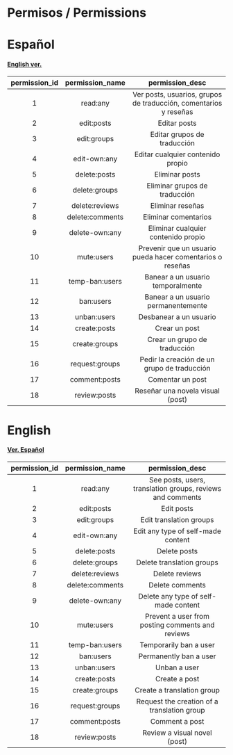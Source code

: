# Permisos / Permissions

# Español

#### [English ver.](#English)

| permission_id | permission_name |                         permission_desc                          |
| :-----------: | :-------------: | :--------------------------------------------------------------: |
|       1       |    read:any     | Ver posts, usuarios, grupos de traducción, comentarios y reseñas |
|       2       |   edit:posts    |                           Editar posts                           |
|       3       |   edit:groups   |                   Editar grupos de traducción                    |
|       4       |  edit-own:any   |                Editar cualquier contenido propio                 |
|       5       |  delete:posts   |                          Eliminar posts                          |
|       6       |  delete:groups  |                  Eliminar grupos de traducción                   |
|       7       | delete:reviews  |                         Eliminar reseñas                         |
|       8       | delete:comments |                       Eliminar comentarios                       |
|       9       | delete-own:any  |               Eliminar cualquier contenido propio                |
|      10       |   mute:users    |    Prevenir que un usuario pueda hacer comentarios o reseñas     |
|      11       | temp-ban:users  |                Banear a un usuario temporalmente                 |
|      12       |    ban:users    |               Banear a un usuario permanentemente                |
|      13       |   unban:users   |                      Desbanear a un usuario                      |
|      14       |  create:posts   |                          Crear un post                           |
|      15       |  create:groups  |                   Crear un grupo de traducción                   |
|      16       | request:groups  |           Pedir la creación de un grupo de traducción            |
|      17       |  comment:posts  |                         Comentar un post                         |
|      18       |  review:posts   |                 Reseñar una novela visual (post)                 |

# English

#### [Ver. Español](#Español)

| permission_id | permission_name |                      permission_desc                       |
| :-----------: | :-------------: | :--------------------------------------------------------: |
|       1       |    read:any     | See posts, users, translation groups, reviews and comments |
|       2       |   edit:posts    |                         Edit posts                         |
|       3       |   edit:groups   |                  Edit translation groups                   |
|       4       |  edit-own:any   |             Edit any type of self-made content             |
|       5       |  delete:posts   |                        Delete posts                        |
|       6       |  delete:groups  |                 Delete translation groups                  |
|       7       | delete:reviews  |                       Delete reviews                       |
|       8       | delete:comments |                      Delete comments                       |
|       9       | delete-own:any  |            Delete any type of self-made content            |
|      10       |   mute:users    |      Prevent a user from posting comments and reviews      |
|      11       | temp-ban:users  |                   Temporarily ban a user                   |
|      12       |    ban:users    |                   Permanently ban a user                   |
|      13       |   unban:users   |                        Unban a user                        |
|      14       |  create:posts   |                       Create a post                        |
|      15       |  create:groups  |                 Create a translation group                 |
|      16       | request:groups  |        Request the creation of a translation group         |
|      17       |  comment:posts  |                       Comment a post                       |
|      18       |  review:posts   |                Review a visual novel (post)                |
